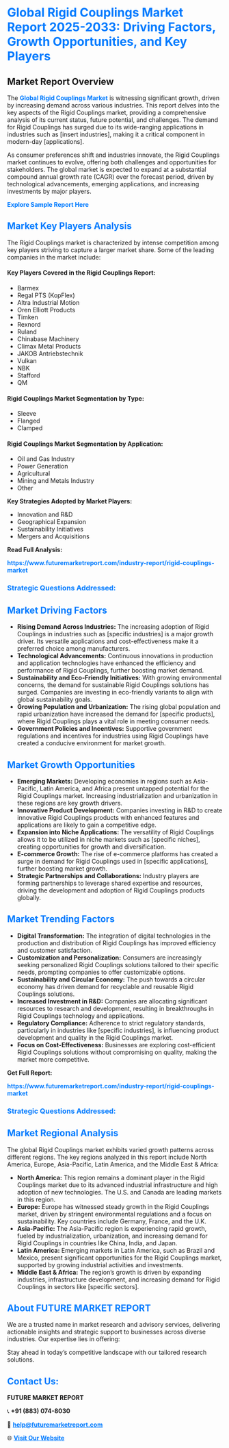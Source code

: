 <h1 style="color: #007BFF;">Global Rigid Couplings Market Report 2025-2033: Driving Factors, Growth Opportunities, and Key Players</h1>

<section id="overview">
<h2>Market Report Overview</h2>
<p>The <a href="https://www.futuremarketreport.com/industry-report/rigid-couplings-market" style="color: #007BFF; text-decoration: none;"><strong>Global Rigid Couplings Market</strong></a> is witnessing significant growth, driven by increasing demand across various industries. This report delves into the key aspects of the Rigid Couplings market, providing a comprehensive analysis of its current status, future potential, and challenges. The demand for Rigid Couplings has surged due to its wide-ranging applications in industries such as [insert industries], making it a critical component in modern-day [applications].</p>
<p>As consumer preferences shift and industries innovate, the Rigid Couplings market continues to evolve, offering both challenges and opportunities for stakeholders. The global market is expected to expand at a substantial compound annual growth rate (CAGR) over the forecast period, driven by technological advancements, emerging applications, and increasing investments by major players.</p>
</section>

<section id="overview">
<p><a href="https://www.futuremarketreport.com/request-sample/reportId=109486" style="color: #007BFF; text-decoration: none;"><strong>Explore Sample Report Here</strong></a></p>
</section>

<section id="key-players">
<h2 style="color: #007BFF;">Market Key Players Analysis</h2>
<p>The Rigid Couplings market is characterized by intense competition among key players striving to capture a larger market share. Some of the leading companies in the market include:</p>
<h4>Key Players Covered in the Rigid Couplings Report:</h4>
<ul><li>Barmex</li><li>Regal PTS (KopFlex)</li><li>Altra Industrial Motion</li><li>Oren Elliott Products</li><li>Timken</li><li>Rexnord</li><li>Ruland</li><li>Chinabase Machinery</li><li>Climax Metal Products</li><li>JAKOB Antriebstechnik</li><li>Vulkan</li><li>NBK</li><li>Stafford</li><li>QM</li></ul>
<h4>Rigid Couplings Market Segmentation by Type:</h4>
<ul><li>Sleeve</li><li>Flanged</li><li>Clamped</li></ul>

<h4>Rigid Couplings Market Segmentation by Application:</h4>
<ul><li>Oil and Gas Industry</li><li>Power Generation</li><li>Agricultural</li><li>Mining and Metals Industry</li><li>Other</li></ul>
<p><strong>Key Strategies Adopted by Market Players:</strong></p>
<ul>
<li>Innovation and R&D</li>
<li>Geographical Expansion</li>
<li>Sustainability Initiatives</li>
<li>Mergers and Acquisitions</li>
</ul>
</section>

<section>
<p><strong>Read Full Analysis: </strong></p><a href="https://www.futuremarketreport.com/industry-report/rigid-couplings-market" style="color: #007BFF; text-decoration: none;"><strong>https://www.futuremarketreport.com/industry-report/rigid-couplings-market</strong></a>
<h3 style="color: #007BFF;">Strategic Questions Addressed:</h3>
</section>

<section id="driving-factors">
<h2 style="color: #007BFF;">Market Driving Factors</h2>
<ul>
<li><strong>Rising Demand Across Industries:</strong> The increasing adoption of Rigid Couplings in industries such as [specific industries] is a major growth driver. Its versatile applications and cost-effectiveness make it a preferred choice among manufacturers.</li>
<li><strong>Technological Advancements:</strong> Continuous innovations in production and application technologies have enhanced the efficiency and performance of Rigid Couplings, further boosting market demand.</li>
<li><strong>Sustainability and Eco-Friendly Initiatives:</strong> With growing environmental concerns, the demand for sustainable Rigid Couplings solutions has surged. Companies are investing in eco-friendly variants to align with global sustainability goals.</li>
<li><strong>Growing Population and Urbanization:</strong> The rising global population and rapid urbanization have increased the demand for [specific products], where Rigid Couplings plays a vital role in meeting consumer needs.</li>
<li><strong>Government Policies and Incentives:</strong> Supportive government regulations and incentives for industries using Rigid Couplings have created a conducive environment for market growth.</li>
</ul>
</section>

<section id="growth-opportunities">
<h2 style="color: #007BFF;">Market Growth Opportunities</h2>
<ul>
<li><strong>Emerging Markets:</strong> Developing economies in regions such as Asia-Pacific, Latin America, and Africa present untapped potential for the Rigid Couplings market. Increasing industrialization and urbanization in these regions are key growth drivers.</li>
<li><strong>Innovative Product Development:</strong> Companies investing in R&D to create innovative Rigid Couplings products with enhanced features and applications are likely to gain a competitive edge.</li>
<li><strong>Expansion into Niche Applications:</strong> The versatility of Rigid Couplings allows it to be utilized in niche markets such as [specific niches], creating opportunities for growth and diversification.</li>
<li><strong>E-commerce Growth:</strong> The rise of e-commerce platforms has created a surge in demand for Rigid Couplings used in [specific applications], further boosting market growth.</li>
<li><strong>Strategic Partnerships and Collaborations:</strong> Industry players are forming partnerships to leverage shared expertise and resources, driving the development and adoption of Rigid Couplings products globally.</li>
</ul>
</section>

<section id="trending-factors">
<h2 style="color: #007BFF;">Market Trending Factors</h2>
<ul>
<li><strong>Digital Transformation:</strong> The integration of digital technologies in the production and distribution of Rigid Couplings has improved efficiency and customer satisfaction.</li>
<li><strong>Customization and Personalization:</strong> Consumers are increasingly seeking personalized Rigid Couplings solutions tailored to their specific needs, prompting companies to offer customizable options.</li>
<li><strong>Sustainability and Circular Economy:</strong> The push towards a circular economy has driven demand for recyclable and reusable Rigid Couplings solutions.</li>
<li><strong>Increased Investment in R&D:</strong> Companies are allocating significant resources to research and development, resulting in breakthroughs in Rigid Couplings technology and applications.</li>
<li><strong>Regulatory Compliance:</strong> Adherence to strict regulatory standards, particularly in industries like [specific industries], is influencing product development and quality in the Rigid Couplings market.</li>
<li><strong>Focus on Cost-Effectiveness:</strong> Businesses are exploring cost-efficient Rigid Couplings solutions without compromising on quality, making the market more competitive.</li>
</ul>
</section>

<section>
<p><strong>Get Full Report: </strong></p><a href="https://www.futuremarketreport.com/industry-report/rigid-couplings-market" style="color: #007BFF; text-decoration: none;"><strong>https://www.futuremarketreport.com/industry-report/rigid-couplings-market</strong></a>
<h3 style="color: #007BFF;">Strategic Questions Addressed:</h3>
</section>


<section id="regional-analysis">
<h2 style="color: #007BFF;">Market Regional Analysis</h2>
<p>The global Rigid Couplings market exhibits varied growth patterns across different regions. The key regions analyzed in this report include North America, Europe, Asia-Pacific, Latin America, and the Middle East & Africa:</p>
<ul>
<li><strong>North America:</strong> This region remains a dominant player in the Rigid Couplings market due to its advanced industrial infrastructure and high adoption of new technologies. The U.S. and Canada are leading markets in this region.</li>
<li><strong>Europe:</strong> Europe has witnessed steady growth in the Rigid Couplings market, driven by stringent environmental regulations and a focus on sustainability. Key countries include Germany, France, and the U.K.</li>
<li><strong>Asia-Pacific:</strong> The Asia-Pacific region is experiencing rapid growth, fueled by industrialization, urbanization, and increasing demand for Rigid Couplings in countries like China, India, and Japan.</li>
<li><strong>Latin America:</strong> Emerging markets in Latin America, such as Brazil and Mexico, present significant opportunities for the Rigid Couplings market, supported by growing industrial activities and investments.</li>
<li><strong>Middle East & Africa:</strong> The region’s growth is driven by expanding industries, infrastructure development, and increasing demand for Rigid Couplings in sectors like [specific sectors].</li>
</ul>
</section>

<footer>
<h2 style="color: #007BFF;">About FUTURE MARKET REPORT</h2>
<p>We are a trusted name in market research and advisory services, delivering actionable insights and strategic support to businesses across diverse industries. Our expertise lies in offering:</p>

<p>Stay ahead in today’s competitive landscape with our tailored research solutions.</p>

<h2 style="color: #007BFF;">Contact Us:</h2>
<p><strong>FUTURE MARKET REPORT</strong></p>
<p>📞 <strong>+91 (883) 074-8030</strong></p>
<p>📧 <strong><a href="mailto:help@futuremarketreport.com" style="color: #007BFF;">help@futuremarketreport.com</a></strong></p>
<p>🌐 <strong><a href="https://www.futuremarketreport.com/" style="color: #007BFF;">Visit Our Website</a></strong></p>
</footer>